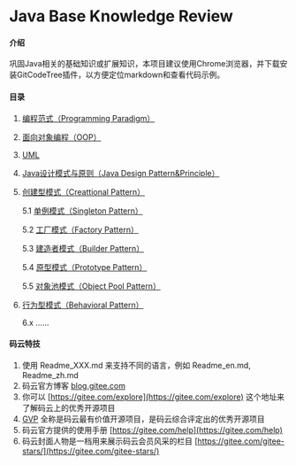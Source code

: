 # Java Base Knowledge Review

#### 介绍
巩固Java相关的基础知识或扩展知识，本项目建议使用Chrome浏览器，并下载安装GitCodeTree插件，以方便定位markdown和查看代码示例。

#### 目录
1. [编程范式（Programming Paradigm）](/src/main/java/com/biwin/basics/knowledge/1.Programming%20Paradigm.md)
2. [面向对象编程（OOP）](/src/main/java/com/biwin/basics/knowledge/2.OOP.md)
3. [UML](/src/main/java/com/biwin/basics/knowledge/3.UML.md)
4. [Java设计模式与原则（Java Design Pattern&Principle）](/src/main/java/com/biwin/designpattern/4.Java%20Design%20Pattern&Principle.md)
5. [创建型模式（Creattional Pattern）](/src/main/java/com/biwin/designpattern/creattionalpattern/5.Creattional%20Pattern.md)

    5.1 [单例模式（Singleton Pattern）](/src/main/java/com/biwin/designpattern/creattionalpattern/singleton/5.1.Singleton.md)
    
    5.2 [工厂模式（Factory Pattern）](/src/main/java/com/biwin/designpattern/creattionalpattern/factory/5.2.Factory.md)
    
    5.3 [建造者模式（Builder Pattern）](/src/main/java/com/biwin/designpattern/creattionalpattern/builder/5.3.Builder.md)
    
    5.4 [原型模式（Prototype Pattern）](/src/main/java/com/biwin/designpattern/creattionalpattern/prototype/5.4.Prototype.md)
    
    5.5 [对象池模式（Object Pool Pattern）](/src/main/java/com/biwin/designpattern/creattionalpattern/objectpool/5.5.ObjectPool.md)
    
6. [行为型模式（Behavioral Pattern）](/src/main/java/com/biwin/designpattern/behavioralpattern/6.Behavioral%20Pattern.md)

    6.x …… 



#### 码云特技

1. 使用 Readme\_XXX.md 来支持不同的语言，例如 Readme\_en.md, Readme\_zh.md
2. 码云官方博客 [blog.gitee.com](https://blog.gitee.com)
3. 你可以 [https://gitee.com/explore](https://gitee.com/explore) 这个地址来了解码云上的优秀开源项目
4. [GVP](https://gitee.com/gvp) 全称是码云最有价值开源项目，是码云综合评定出的优秀开源项目
5. 码云官方提供的使用手册 [https://gitee.com/help](https://gitee.com/help)
6. 码云封面人物是一档用来展示码云会员风采的栏目 [https://gitee.com/gitee-stars/](https://gitee.com/gitee-stars/)